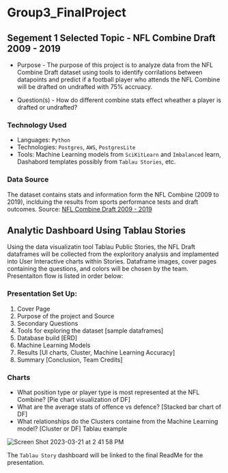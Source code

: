 # Group3_FinalProject

## Segement 1 Selected Topic - NFL Combine Draft 2009 - 2019

* Purpose - The purpose of this project is to analyze data from the NFL Combine Draft dataset using tools to identify corrilations between datapoints and predict if a football player who attends the NFL Combine will be drafted on undrafted with 75% accruacy.
  
* Question(s) - How do different combine stats effect wheather a player is drafted or undrafted?

### Technology Used
* Languages: `Python`
* Technologies: `Postgres`, `AWS`, `PostgresLite`
* Tools: Machine Learning models from `SciKitLearn` and `Imbalanced` learn, Dashabord templates possibly from `Tablau Stories`, etc.

### Data Source
The dataset contains stats and information form the NFL Combine (2009 to 2019), inclduing the results from sports performance tests and draft outcomes.
Source: [NFL Combine Draft 2009 - 2019](https://www.kaggle.com/datasets/redlineracer/nfl-combine-performance-data-2009-2019)

## Analytic Dashboard Using Tablau Stories
Using the data visualizatin tool Tablau Public Stories, the NFL Draft dataframes will be collected from the exploritory analysis and implamented into User Interactive charts within Stories. Dataframe images, cover pages containing the questions, and colors will be chosen by the team. Presentaiton flow is listed in order below:

### Presentation Set Up:
1. Cover Page
2. Purpose of the project and Source
3. Secondary Questions
4. Tools for exploring the dataset [sample dataframes]
5. Database build [ERD]
6. Machine Learning Models
7. Results [UI charts, Cluster, Machine Learning Accuracy]
8. Summary [Conclusion, Team Credits]

### Charts
* What position type or player type is most represented at the NFL Combine? [Pie chart visualization of DF]
* What are the average stats of offence vs defence? [Stacked bar chart of DF]
* What relationships do the Clusters containe from the Machine Learning model? [Cluster or DF]
Tablau example

![Screen Shot 2023-03-21 at 2 41 58 PM](https://user-images.githubusercontent.com/115188500/226714697-5e3f860c-03ff-442f-946b-77ef4e57bb98.png)


The `Tablau Story` dashboard will be linked to the final ReadMe for the presentation.




